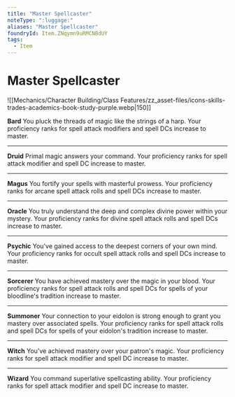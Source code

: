 ```yaml
---
title: "Master Spellcaster"
noteType: ":luggage:"
aliases: "Master Spellcaster"
foundryId: Item.ZNqymn9uRMCNBdUY
tags:
  - Item
---
```


# Master Spellcaster
![[Mechanics/Character Building/Class Features/zz_asset-files/icons-skills-trades-academics-book-study-purple.webp|150]]

**Bard** You pluck the threads of magic like the strings of a harp. Your proficiency ranks for spell attack modifiers and spell DCs increase to master.

* * *

**Druid** Primal magic answers your command. Your proficiency ranks for spell attack modifier and spell DC increase to master.

* * *

**Magus** You fortify your spells with masterful prowess. Your proficiency ranks for arcane spell attack rolls and spell DCs increase to master.

* * *

**Oracle** You truly understand the deep and complex divine power within your mystery. Your proficiency ranks for divine spell attack rolls and spell DCs increase to master.

* * *

**Psychic** You've gained access to the deepest corners of your own mind. Your proficiency ranks for occult spell attack rolls and spell DCs increase to master.

* * *

**Sorcerer** You have achieved mastery over the magic in your blood. Your proficiency ranks for spell attack rolls and spell DCs for spells of your bloodline's tradition increase to master.

* * *

**Summoner** Your connection to your eidolon is strong enough to grant you mastery over associated spells. Your proficiency ranks for spell attack rolls and spell DCs for spells of your eidolon's tradition increase to master.

* * *

**Witch** You've achieved mastery over your patron's magic. Your proficiency ranks for spell attack modifier and spell DC increase to master.

* * *

**Wizard** You command superlative spellcasting ability. Your proficiency ranks for spell attack modifier and spell DC increase to master.
